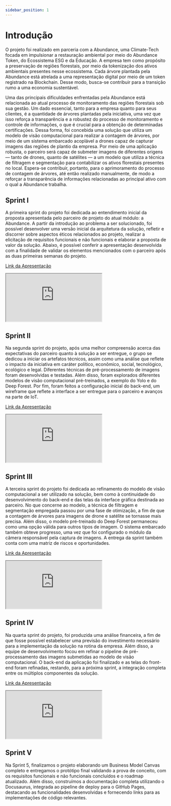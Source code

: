 ```yaml
---
sidebar_position: 1
---
```


# Introdução

O projeto foi realizado em parceria com a Abundance, uma Climate-Tech focada em impulsionar a restauração ambiental por meio do Abundance Token, do Ecossistema ESG e da Educação. A empresa tem como propósito a preservação de regiões florestais, por meio da tokenização dos ativos ambientais presentes nesse ecossistema. Cada árvore plantada pela Abundance está atrelada a uma representação digital por meio de um token registrado na Blockchain. Desse modo, busca-se contribuir para a transição rumo a uma economia sustentável.

Uma das principais dificuldades enfrentadas pela Abundance está relacionada ao atual processo de monitoramento das regiões florestais sob sua gestão. Um dado essencial, tanto para a empresa quanto para seus clientes, é a quantidade de árvores plantadas pela iniciativa, uma vez que isso reforça a transparência e a robustez do processo de monitoramento e controle de informações, o que é crucial para a obtenção de determinadas certificações. Dessa forma, foi concebida uma solução que utiliza um modelo de visão computacional para realizar a contagem de árvores, por meio de um sistema embarcado acoplável a drones capaz de capturar imagens das regiões de plantio da empresa. Por meio de uma aplicação robusta, o parceiro será capaz de submeter imagens de diferentes origens — tanto de drones, quanto de satélites — a um modelo que utiliza a técnica de filtragem e segmentação para contabilizar os ativos florestais presentes no local. Espera-se contribuir, portanto, para o aprimoramento do processo de contagem de árvores, até então realizado manualmente, de modo a reforçar a transparência de informações relacionadas ao principal ativo com o qual a Abundance trabalha.

## Sprint I

A primeira sprint do projeto foi dedicada ao entendimento inicial da proposta apresentada pelo parceiro de projeto do atual módulo: a Abundance. A partir da introdução ao problema a ser solucionado, foi possível desenvolver uma versão inicial da arquitetura da solução, refletir e discorrer sobre aspectos éticos relacionados ao projeto, realizar a elicitação de requisitos funcionais e não funcionais e elaborar a proposta de valor da solução. Abaixo, é possível conferir a apresentação desenvolvida com a finalidade de validar os elementos mencionados com o parceiro após as duas primeiras semanas do projeto.

[Link da Apresentação](https://www.canva.com/design/DAGNpmUOvWY/Gw6Dxmuhb92pNnTuBn0p7w/view?utm_content=DAGNpmUOvWY&utm_campaign=designshare&utm_medium=link&utm_source=editor)


<iframe loading="lazy"
    style={{ display: 'block', margin: 'auto', width: '100%', height: '66vh' }}
    src="https:&#x2F;&#x2F;www.canva.com&#x2F;design&#x2F;DAGNpmUOvWY&#x2F;sLBiKmd1eifRcLapwvwGMQ&#x2F;view?embed">
</iframe>

## Sprint II

Na segunda sprint do projeto, após uma melhor compreensão acerca das expectativas do parceiro quanto à solução a ser entregue, o grupo se dedicou a iniciar os artefatos técnicos, assim como uma análise que reflete o impacto da iniciativa em caráter político, econômico, social, tecnológico, ecológico e legal. Diferentes técnicas de pré-processamento de imagens foram desenvolvidas e testadas. Além disso, foram explorados diferentes modelos de visão computacional pré-treinados, a exemplo do Yolo e do Deep Forest. Por fim, foram feitos a configuração inicial do back-end, um wireframe que reflete a interface a ser entregue para o parceiro e avanços na parte de IoT.

[Link da Apresentação](https://www.canva.com/design/DAGOq_xx3ew/MySbNL7Xq7jQawBKOJSjwg/view?utm_content=DAGOq_xx3ew&utm_campaign=designshare&utm_medium=link&utm_source=editor)

<iframe loading="lazy"
    style={{ display: 'block', margin: 'auto', width: '100%', height: '66vh' }}
    src="https:&#x2F;&#x2F;www.canva.com&#x2F;design&#x2F;DAGOq_xx3ew&#x2F;CoKnZH9W0i4J-JkrzlFbrQ&#x2F;view?embed">
</iframe>

## Sprint III

A terceira sprint do projeto foi dedicada ao refinamento do modelo de visão computacional a ser utilizado na solução, bem como à continuidade do desenvolvimento do back-end e das telas da interface gráfica destinada ao parceiro. No que concerne ao modelo, a técnica de filtragem e segmentação empregada passou por uma fase de otimização, a fim de que a contagem de árvores para imagens de drone e satélite se tornasse mais precisa. Além disso, o modelo pré-treinado do Deep Forest permaneceu como uma opção válida para outros tipos de imagem. O sistema embarcado também obteve progresso, uma vez que foi configurado o módulo da câmera responsável pela captura de imagens. A entrega da sprint também conta com uma matriz de riscos e oportunidades.

[Link da Apresentação](https://www.canva.com/design/DAGQSCSuBtE/6tyOzo8CLOO-KwYEjYuZBQ/view?utm_content=DAGQSCSuBtE&utm_campaign=designshare&utm_medium=link&utm_source=editor)

<iframe loading="lazy"
    style={{ display: 'block', margin: 'auto', width: '100%', height: '66vh' }}
    src="https:&#x2F;&#x2F;www.canva.com&#x2F;design&#x2F;DAGQSCSuBtE&#x2F;k_o24i_FEs8oyepbN0qYOw&#x2F;view?embed">
</iframe>

## Sprint IV

Na quarta sprint do projeto, foi produzida uma análise financeira, a fim de que fosse possível estabelecer uma previsão do investimento necessário para a implementação da solução na rotina da empresa. Além disso, a equipe de desenvolvimento focou em refinar o pipeline de pré-processamento das imagens submetidas ao modelo de visão computacional. O back-end da aplicação foi finalizado e as telas do front-end foram refinadas, restando, para a próxima sprint, a integração completa entre os múltiplos componentes da solução.

[Link da Apresentação](https://www.canva.com/design/DAGR3VpNoA8/awAvnATskHF7mnkez3gPhg/view?utm_content=DAGR3VpNoA8&utm_campaign=designshare&utm_medium=link&utm_source=editor)

<iframe loading="lazy"
    style={{ display: 'block', margin: 'auto', width: '100%', height: '66vh' }}
    src="https://www.canva.com/design/DAGR3VpNoA8/28rJrZwGOn3LgoOFcpyXqQ/view?embed">
</iframe>

## Sprint V

Na Sprint 5, finalizamos o projeto elaborando um Business Model Canvas completo e entregamos o protótipo final validando a prova de conceito, com os requisitos funcionais e não funcionais concluídos e o roadmap atualizado. Além disso, construímos a documentação completa utilizando o Docusaurus, integrada ao pipeline de deploy para o GitHub Pages, destacando as funcionalidades desenvolvidas e fornecendo links para as implementações de código relevantes.